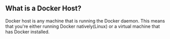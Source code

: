 ## What is a Docker Host?
Docker host is any machine that is running the Docker daemon. This means that you're either running Docker natively(Linux) or a virtual machine that has Docker installed.
